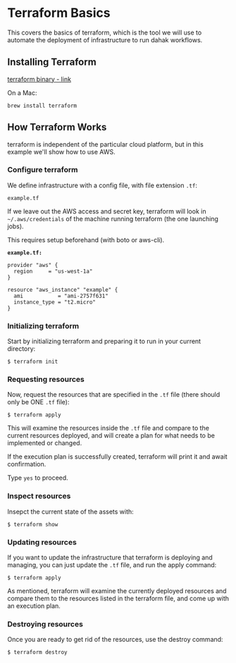 # Terraform Basics

This covers the basics of terraform,
which is the tool we will use to 
automate the deployment of infrastructure
to run dahak workflows.

## Installing Terraform

[terraform binary - link](https://www.terraform.io/downloads.html)

On a Mac:

```
brew install terraform
```

## How Terraform Works 

terraform is independent of the particular cloud platform,
but in this example we'll show how to use AWS.

### Configure terraform

We define infrastructure with a config file, 
with file extension `.tf`:

`example.tf`

If we leave out the AWS access and secret key, 
terraform will look in `~/.aws/credentials`
of the machine running terraform
(the one launching jobs).

This requires setup beforehand
(with boto or aws-cli).

**`example.tf:`**

```
provider "aws" {
  region     = "us-west-1a"
}

resource "aws_instance" "example" {
  ami           = "ami-2757f631"
  instance_type = "t2.micro"
}
```

### Initializing terraform

Start by initializing terraform 
and preparing it to run in your
current directory:

```
$ terraform init
```

### Requesting resources

Now, request the resources that are 
specified in the `.tf` file
(there should only be ONE `.tf` file):

```
$ terraform apply
```

This will examine the resources 
inside the `.tf` file and compare to
the current resources deployed,
and will create a plan for what needs
to be implemented or changed.

If the execution plan is successfully created,
terraform will print it and await confirmation.

Type `yes` to proceed.

### Inspect resources

Insepct the current state of 
the assets with:

```
$ terraform show
```

### Updating resources

If you want to update the infrastructure 
that terraform is deploying and managing,
you can just update the `.tf` file,
and run the apply command:

```
$ terraform apply
```

As mentioned, terraform will examine
the currently deployed resources and 
compare them to the resources listed 
in the terraform file, and come up with
an execution plan.

### Destroying resources

Once you are ready to get rid of the resources, 
use the destroy command:

```
$ terraform destroy
```

